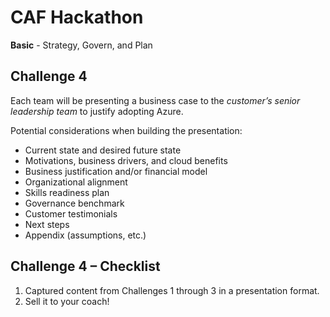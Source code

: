 # CAF Hackathon

**Basic** - Strategy, Govern, and Plan

## Challenge 4

Each team will be presenting a business case to the *customer’s senior leadership team* to justify adopting Azure.  

Potential considerations when building the presentation:

- Current state and desired future state
- Motivations, business drivers, and cloud benefits
- Business justification and/or financial model
- Organizational alignment
- Skills readiness plan
- Governance benchmark
- Customer testimonials
- Next steps
- Appendix (assumptions, etc.)

## Challenge 4 – Checklist

1. Captured content from Challenges 1 through 3 in a presentation format.
2. Sell it to your coach!
